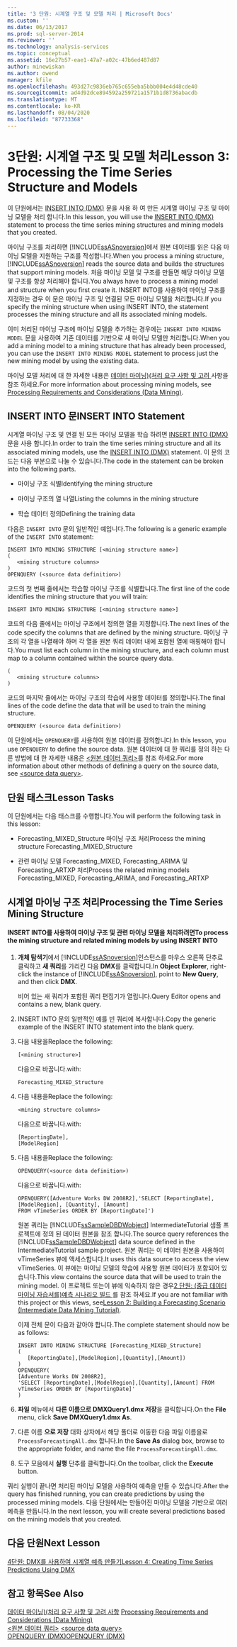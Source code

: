 ```yaml
---
title: '3 단원: 시계열 구조 및 모델 처리 | Microsoft Docs'
ms.custom: ''
ms.date: 06/13/2017
ms.prod: sql-server-2014
ms.reviewer: ''
ms.technology: analysis-services
ms.topic: conceptual
ms.assetid: 16e27b57-eae1-47a7-a02c-47b6ed487d87
author: minewiskan
ms.author: owend
manager: kfile
ms.openlocfilehash: 493d27c9836eb765c655eba5bbb004e4d48cde40
ms.sourcegitcommit: ad4d92dce894592a259721a1571b1d8736abacdb
ms.translationtype: MT
ms.contentlocale: ko-KR
ms.lasthandoff: 08/04/2020
ms.locfileid: "87733368"
---
```

# <a name="lesson-3-processing-the-time-series-structure-and-models"></a><span data-ttu-id="e1eff-102">3단원: 시계열 구조 및 모델 처리</span><span class="sxs-lookup"><span data-stu-id="e1eff-102">Lesson 3: Processing the Time Series Structure and Models</span></span>
  <span data-ttu-id="e1eff-103">이 단원에서는 [INSERT INTO &#40;DMX&#41;](/sql/dmx/insert-into-dmx) 문을 사용 하 여 만든 시계열 마이닝 구조 및 마이닝 모델을 처리 합니다.</span><span class="sxs-lookup"><span data-stu-id="e1eff-103">In this lesson, you will use the [INSERT INTO &#40;DMX&#41;](/sql/dmx/insert-into-dmx) statement to process the time series mining structures and mining models that you created.</span></span>  
  
 <span data-ttu-id="e1eff-104">마이닝 구조를 처리하면 [!INCLUDE[ssASnoversion](../includes/ssasnoversion-md.md)]에서 원본 데이터를 읽은 다음 마이닝 모델을 지원하는 구조를 작성합니다.</span><span class="sxs-lookup"><span data-stu-id="e1eff-104">When you process a mining structure, [!INCLUDE[ssASnoversion](../includes/ssasnoversion-md.md)] reads the source data and builds the structures that support mining models.</span></span> <span data-ttu-id="e1eff-105">처음 마이닝 모델 및 구조를 만들면 해당 마이닝 모델 및 구조를 항상 처리해야 합니다.</span><span class="sxs-lookup"><span data-stu-id="e1eff-105">You always have to process a mining model and structure when you first create it.</span></span> <span data-ttu-id="e1eff-106">INSERT INTO를 사용하여 마이닝 구조를 지정하는 경우 이 문은 마이닝 구조 및 연결된 모든 마이닝 모델을 처리합니다.</span><span class="sxs-lookup"><span data-stu-id="e1eff-106">If you specify the mining structure when using INSERT INTO, the statement processes the mining structure and all its associated mining models.</span></span>  
  
 <span data-ttu-id="e1eff-107">이미 처리된 마이닝 구조에 마이닝 모델을 추가하는 경우에는 `INSERT INTO MINING MODEL` 문을 사용하여 기존 데이터를 기반으로 새 마이닝 모델만 처리합니다.</span><span class="sxs-lookup"><span data-stu-id="e1eff-107">When you add a mining model to a mining structure that has already been processed, you can use the `INSERT INTO MINING MODEL` statement to process just the new mining model by using the existing data.</span></span>  
  
 <span data-ttu-id="e1eff-108">마이닝 모델 처리에 대 한 자세한 내용은 [데이터 마이닝&#41;&#40;처리 요구 사항 및 고려 ](../../2014/analysis-services/data-mining/processing-requirements-and-considerations-data-mining.md)사항을 참조 하세요.</span><span class="sxs-lookup"><span data-stu-id="e1eff-108">For more information about processing mining models, see [Processing Requirements and Considerations &#40;Data Mining&#41;](../../2014/analysis-services/data-mining/processing-requirements-and-considerations-data-mining.md).</span></span>  
  
## <a name="insert-into-statement"></a><span data-ttu-id="e1eff-109">INSERT INTO 문</span><span class="sxs-lookup"><span data-stu-id="e1eff-109">INSERT INTO Statement</span></span>  
 <span data-ttu-id="e1eff-110">시계열 마이닝 구조 및 연결 된 모든 마이닝 모델을 학습 하려면 [INSERT INTO &#40;DMX&#41;](/sql/dmx/insert-into-dmx) 문을 사용 합니다.</span><span class="sxs-lookup"><span data-stu-id="e1eff-110">In order to train the time series mining structure and all its associated mining models, use the [INSERT INTO &#40;DMX&#41;](/sql/dmx/insert-into-dmx) statement.</span></span> <span data-ttu-id="e1eff-111">이 문의 코드는 다음 부분으로 나눌 수 있습니다.</span><span class="sxs-lookup"><span data-stu-id="e1eff-111">The code in the statement can be broken into the following parts.</span></span>  
  
-   <span data-ttu-id="e1eff-112">마이닝 구조 식별</span><span class="sxs-lookup"><span data-stu-id="e1eff-112">Identifying the mining structure</span></span>  
  
-   <span data-ttu-id="e1eff-113">마이닝 구조의 열 나열</span><span class="sxs-lookup"><span data-stu-id="e1eff-113">Listing the columns in the mining structure</span></span>  
  
-   <span data-ttu-id="e1eff-114">학습 데이터 정의</span><span class="sxs-lookup"><span data-stu-id="e1eff-114">Defining the training data</span></span>  
  
 <span data-ttu-id="e1eff-115">다음은 `INSERT INTO` 문의 일반적인 예입니다.</span><span class="sxs-lookup"><span data-stu-id="e1eff-115">The following is a generic example of the `INSERT INTO` statement:</span></span>  
  
```  
INSERT INTO MINING STRUCTURE [<mining structure name>]  
(  
   <mining structure columns>  
)  
OPENQUERY (<source data definition>)  
```  
  
 <span data-ttu-id="e1eff-116">코드의 첫 번째 줄에서는 학습할 마이닝 구조를 식별합니다.</span><span class="sxs-lookup"><span data-stu-id="e1eff-116">The first line of the code identifies the mining structure that you will train:</span></span>  
  
```  
INSERT INTO MINING STRUCTURE [<mining structure name>]  
```  
  
 <span data-ttu-id="e1eff-117">코드의 다음 줄에서는 마이닝 구조에서 정의한 열을 지정합니다.</span><span class="sxs-lookup"><span data-stu-id="e1eff-117">The next lines of the code specify the columns that are defined by the mining structure.</span></span> <span data-ttu-id="e1eff-118">마이닝 구조의 각 열을 나열해야 하며 각 열을 원본 쿼리 데이터 내에 포함된 열에 매핑해야 합니다.</span><span class="sxs-lookup"><span data-stu-id="e1eff-118">You must list each column in the mining structure, and each column must map to a column contained within the source query data.</span></span>  
  
```  
(  
   <mining structure columns>  
)  
```  
  
 <span data-ttu-id="e1eff-119">코드의 마지막 줄에서는 마이닝 구조의 학습에 사용할 데이터를 정의합니다.</span><span class="sxs-lookup"><span data-stu-id="e1eff-119">The final lines of the code define the data that will be used to train the mining structure.</span></span>  
  
```  
OPENQUERY (<source data definition>)  
```  
  
 <span data-ttu-id="e1eff-120">이 단원에서는 `OPENQUERY`를 사용하여 원본 데이터를 정의합니다.</span><span class="sxs-lookup"><span data-stu-id="e1eff-120">In this lesson, you use `OPENQUERY` to define the source data.</span></span> <span data-ttu-id="e1eff-121">원본 데이터에 대 한 쿼리를 정의 하는 다른 방법에 대 한 자세한 내용은 [&#60;원본 데이터 쿼리&#62;](/sql/dmx/source-data-query)를 참조 하세요.</span><span class="sxs-lookup"><span data-stu-id="e1eff-121">For more information about other methods of defining a query on the source data, see [&#60;source data query&#62;](/sql/dmx/source-data-query).</span></span>  
  
## <a name="lesson-tasks"></a><span data-ttu-id="e1eff-122">단원 태스크</span><span class="sxs-lookup"><span data-stu-id="e1eff-122">Lesson Tasks</span></span>  
 <span data-ttu-id="e1eff-123">이 단원에서는 다음 태스크를 수행합니다.</span><span class="sxs-lookup"><span data-stu-id="e1eff-123">You will perform the following task in this lesson:</span></span>  
  
-   <span data-ttu-id="e1eff-124">Forecasting_MIXED_Structure 마이닝 구조 처리</span><span class="sxs-lookup"><span data-stu-id="e1eff-124">Process the mining structure Forecasting_MIXED_Structure</span></span>  
  
-   <span data-ttu-id="e1eff-125">관련 마이닝 모델 Forecasting_MIXED, Forecasting_ARIMA 및 Forecasting_ARTXP 처리</span><span class="sxs-lookup"><span data-stu-id="e1eff-125">Process the related mining models Forecasting_MIXED, Forecasting_ARIMA, and Forecasting_ARTXP</span></span>  
  
## <a name="processing-the-time-series-mining-structure"></a><span data-ttu-id="e1eff-126">시계열 마이닝 구조 처리</span><span class="sxs-lookup"><span data-stu-id="e1eff-126">Processing the Time Series Mining Structure</span></span>  
  
#### <a name="to-process-the-mining-structure-and-related-mining-models-by-using-insert-into"></a><span data-ttu-id="e1eff-127">INSERT INTO를 사용하여 마이닝 구조 및 관련 마이닝 모델을 처리하려면</span><span class="sxs-lookup"><span data-stu-id="e1eff-127">To process the mining structure and related mining models by using INSERT INTO</span></span>  
  
1.  <span data-ttu-id="e1eff-128">**개체 탐색기**에서 [!INCLUDE[ssASnoversion](../includes/ssasnoversion-md.md)]인스턴스를 마우스 오른쪽 단추로 클릭하고 **새 쿼리**를 가리킨 다음 **DMX**를 클릭합니다.</span><span class="sxs-lookup"><span data-stu-id="e1eff-128">In **Object Explorer**, right-click the instance of [!INCLUDE[ssASnoversion](../includes/ssasnoversion-md.md)], point to **New Query**, and then click **DMX**.</span></span>  
  
     <span data-ttu-id="e1eff-129">비어 있는 새 쿼리가 포함된 쿼리 편집기가 열립니다.</span><span class="sxs-lookup"><span data-stu-id="e1eff-129">Query Editor opens and contains a new, blank query.</span></span>  
  
2.  <span data-ttu-id="e1eff-130">INSERT INTO 문의 일반적인 예를 빈 쿼리에 복사합니다.</span><span class="sxs-lookup"><span data-stu-id="e1eff-130">Copy the generic example of the INSERT INTO statement into the blank query.</span></span>  
  
3.  <span data-ttu-id="e1eff-131">다음 내용을</span><span class="sxs-lookup"><span data-stu-id="e1eff-131">Replace the following:</span></span>  
  
    ```  
    [<mining structure>]  
    ```  
  
     <span data-ttu-id="e1eff-132">다음으로 바꿉니다.</span><span class="sxs-lookup"><span data-stu-id="e1eff-132">with:</span></span>  
  
    ```  
    Forecasting_MIXED_Structure  
    ```  
  
4.  <span data-ttu-id="e1eff-133">다음 내용을</span><span class="sxs-lookup"><span data-stu-id="e1eff-133">Replace the following:</span></span>  
  
    ```  
    <mining structure columns>  
    ```  
  
     <span data-ttu-id="e1eff-134">다음으로 바꿉니다.</span><span class="sxs-lookup"><span data-stu-id="e1eff-134">with:</span></span>  
  
    ```  
    [ReportingDate],  
    [ModelRegion]   
    ```  
  
5.  <span data-ttu-id="e1eff-135">다음 내용을</span><span class="sxs-lookup"><span data-stu-id="e1eff-135">Replace the following:</span></span>  
  
    ```  
    OPENQUERY(<source data definition>)  
    ```  
  
     <span data-ttu-id="e1eff-136">다음으로 바꿉니다.</span><span class="sxs-lookup"><span data-stu-id="e1eff-136">with:</span></span>  
  
    ```  
    OPENQUERY([Adventure Works DW 2008R2],'SELECT [ReportingDate], [ModelRegion], [Quantity], [Amount]  
    FROM vTimeSeries ORDER BY [ReportingDate]')  
    ```  
  
     <span data-ttu-id="e1eff-137">원본 쿼리는 [!INCLUDE[ssSampleDBDWobject](../includes/sssampledbdwobject-md.md)] IntermediateTutorial 샘플 프로젝트에 정의 된 데이터 원본을 참조 합니다.</span><span class="sxs-lookup"><span data-stu-id="e1eff-137">The source query references the  [!INCLUDE[ssSampleDBDWobject](../includes/sssampledbdwobject-md.md)] data source defined in the IntermediateTutorial sample project.</span></span> <span data-ttu-id="e1eff-138">원본 쿼리는 이 데이터 원본을 사용하여 vTimeSeries 뷰에 액세스합니다.</span><span class="sxs-lookup"><span data-stu-id="e1eff-138">It uses this data source to access the view vTimeSeries.</span></span> <span data-ttu-id="e1eff-139">이 뷰에는 마이닝 모델의 학습에 사용할 원본 데이터가 포함되어 있습니다.</span><span class="sxs-lookup"><span data-stu-id="e1eff-139">This view contains the source data that will be used to train the mining model.</span></span> <span data-ttu-id="e1eff-140">이 프로젝트 또는이 뷰에 익숙하지 않은 경우[2 단원: &#40;중급 데이터 마이닝 자습서를&#41;예측 시나리오 빌드 ](../../2014/tutorials/lesson-2-building-a-forecasting-scenario-intermediate-data-mining-tutorial.md)를 참조 하세요.</span><span class="sxs-lookup"><span data-stu-id="e1eff-140">If you are not familiar with this project or this views, see[Lesson 2: Building a Forecasting Scenario &#40;Intermediate Data Mining Tutorial&#41;](../../2014/tutorials/lesson-2-building-a-forecasting-scenario-intermediate-data-mining-tutorial.md).</span></span>  
  
     <span data-ttu-id="e1eff-141">이제 전체 문이 다음과 같아야 합니다.</span><span class="sxs-lookup"><span data-stu-id="e1eff-141">The complete statement should now be as follows:</span></span>  
  
    ```  
    INSERT INTO MINING STRUCTURE [Forecasting_MIXED_Structure]  
    (  
       [ReportingDate],[ModelRegion],[Quantity],[Amount])  
    )  
    OPENQUERY(  
    [Adventure Works DW 2008R2],  
    'SELECT [ReportingDate],[ModelRegion],[Quantity],[Amount] FROM vTimeSeries ORDER BY [ReportingDate]'  
    )   
    ```  
  
6.  <span data-ttu-id="e1eff-142">**파일** 메뉴에서 **다른 이름으로 DMXQuery1.dmx 저장**을 클릭합니다.</span><span class="sxs-lookup"><span data-stu-id="e1eff-142">On the **File** menu, click **Save DMXQuery1.dmx As**.</span></span>  
  
7.  <span data-ttu-id="e1eff-143">다른 이름 **으로 저장** 대화 상자에서 해당 폴더로 이동한 다음 파일 이름을로 `ProcessForecastingAll.dmx` 합니다.</span><span class="sxs-lookup"><span data-stu-id="e1eff-143">In the **Save As** dialog box, browse to the appropriate folder, and name the file `ProcessForecastingAll.dmx`.</span></span>  
  
8.  <span data-ttu-id="e1eff-144">도구 모음에서 **실행** 단추를 클릭합니다.</span><span class="sxs-lookup"><span data-stu-id="e1eff-144">On the toolbar, click the **Execute** button.</span></span>  
  
 <span data-ttu-id="e1eff-145">쿼리 실행이 끝나면 처리된 마이닝 모델을 사용하여 예측을 만들 수 있습니다.</span><span class="sxs-lookup"><span data-stu-id="e1eff-145">After the query has finished running, you can create predictions by using the processed mining models.</span></span> <span data-ttu-id="e1eff-146">다음 단원에서는 만들어진 마이닝 모델을 기반으로 여러 예측을 만듭니다.</span><span class="sxs-lookup"><span data-stu-id="e1eff-146">In the next lesson, you will create several predictions based on the mining models that you created.</span></span>  
  
## <a name="next-lesson"></a><span data-ttu-id="e1eff-147">다음 단원</span><span class="sxs-lookup"><span data-stu-id="e1eff-147">Next Lesson</span></span>  
 [<span data-ttu-id="e1eff-148">4단원: DMX를 사용하여 시계열 예측 만들기</span><span class="sxs-lookup"><span data-stu-id="e1eff-148">Lesson 4: Creating Time Series Predictions Using DMX</span></span>](../../2014/tutorials/lesson-4-creating-time-series-predictions-using-dmx.md)  
  
## <a name="see-also"></a><span data-ttu-id="e1eff-149">참고 항목</span><span class="sxs-lookup"><span data-stu-id="e1eff-149">See Also</span></span>  
 <span data-ttu-id="e1eff-150">[데이터 마이닝&#41;&#40;처리 요구 사항 및 고려 사항](../../2014/analysis-services/data-mining/processing-requirements-and-considerations-data-mining.md) </span><span class="sxs-lookup"><span data-stu-id="e1eff-150">[Processing Requirements and Considerations &#40;Data Mining&#41;](../../2014/analysis-services/data-mining/processing-requirements-and-considerations-data-mining.md) </span></span>  
 <span data-ttu-id="e1eff-151">[&#60;원본 데이터 쿼리&#62;](/sql/dmx/source-data-query) </span><span class="sxs-lookup"><span data-stu-id="e1eff-151">[&#60;source data query&#62;](/sql/dmx/source-data-query) </span></span>  
 [<span data-ttu-id="e1eff-152">OPENQUERY &#40;DMX&#41;</span><span class="sxs-lookup"><span data-stu-id="e1eff-152">OPENQUERY &#40;DMX&#41;</span></span>](/sql/dmx/source-data-query-openquery)  
  
  
